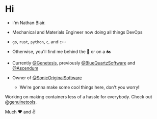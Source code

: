 # Hi

- I'm Nathan Blair.

- Mechanical and Materials Engineer now doing all things DevOps

- `go`, `rust`, `python`, `c`, and `c++`

* Otherwise, you'll find me behind the :drum: or on a :motorcycle:

* Currently [@Genetesis](https://github.com/Genetesis), previously [@BlueQuartzSoftware](https://github.com/BlueQuartzSoftware) and [@Ascendum](https://github.com/vora)

* Owner of [@SonicOriginalSoftware](https://github.com/SonicOriginalSoftware)

  - We're gonna make some cool things here, don't you worry!

Working on making containers less of a hassle for everybody. Check out [@genuinetools](https://github.com/genuinetools).

Much :heart: and :v:
